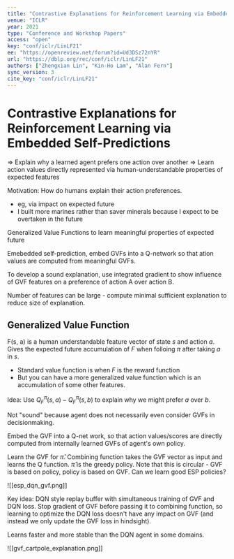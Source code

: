 ```yaml
---
title: "Contrastive Explanations for Reinforcement Learning via Embedded Self Predictions."
venue: "ICLR"
year: 2021
type: "Conference and Workshop Papers"
access: "open"
key: "conf/iclr/LinLF21"
ee: "https://openreview.net/forum?id=Ud3DSz72nYR"
url: "https://dblp.org/rec/conf/iclr/LinLF21"
authors: ["Zhengxian Lin", "Kin-Ho Lam", "Alan Fern"]
sync_version: 3
cite_key: "conf/iclr/LinLF21"
---
```

# Contrastive Explanations for Reinforcement Learning via Embedded Self-Predictions

 => Explain why a learned agent prefers one action over another
 => Learn action values directly represented via human-understandable properties of expected features

 Motivation: How do humans explain their action preferences.
  - eg, via impact on expected future
  - I built more marines rather than saver minerals because I expect to be overtaken in the future


Generalized Value Functions to learn meaningful properties of expected future

Emebedded self-prediction, embed GVFs into a Q-network so that ation values are computed from meaningful GVFs.

To develop a sound explanation, use integrated gradient to show influence of GVF features on a preference of action A over action B.

Number of features can be large - compute minimal sufficient explanation to reduce size of explanation.

## Generalized Value Function

F(s, a) is a human understandable feature vector of state $s$ and action $a$. Gives the expected future accumulation of $F$ when folloing $\pi$ after taking $a$ in $s$.
 - Standard value function is when $F$ is the reward function
 - But you can have a more generalized value function which is an accumulation of some other features.

Idea: Use $Q^{\pi}_F(s, a) - Q^{\pi}_F(s, b)$ to explain why we might prefer $a$ over $b$.

Not "sound" because agent does not necessarily even consider GVFs in decisionmaking.

Embed the GVF into a Q-net work, so that action values/scores are directly computed from internally learned GVFs of agent's own policy.

Learn the GVF for $\hat \pi$. Combining function takes the GVF vector as input and learns the Q function. $\hat \pi$ is the greedy policy. Note that this is circular - GVF is based on policy, policy is based on GVF. Can we learn good ESP policies?

![[esp_dqn_gvf.png]]

Key idea: DQN style replay buffer with simultaneous training of GVF and DQN loss. Stop gradient of GVF before passing it to combining function, so learning to optimize the DQN loss doesn't have any impact on GVF (and instead we only update the GVF loss in hindsight).

Learns faster and more stable than the DQN agent in some domains.

![[gvf_cartpole_explanation.png]]